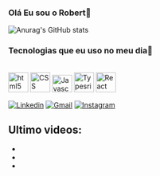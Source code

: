 ### Olá Eu sou o Robert🙂

![Anurag's GitHub stats](https://github-readme-stats.vercel.app/api?username=robert-dev0&show_icons=true&theme=dark)

### Tecnologias que eu uso no meu dia🙂

<div style="dislay: inline_block"><br/> <img style="height:40px ; width:40px;" aling="center" alt="html5" height"30" width"40" src="https://cdn.jsdelivr.net/gh/devicons/devicon@latest/icons/html5/html5-original-wordmark.svg"/>
<img style="height:40px ; width:40px;" aling="center" alt="CSS" height"30" width"40" src="https://cdn.jsdelivr.net/gh/devicons/devicon@latest/icons/css3/css3-original-wordmark.svg"/>
<img style="height:35px ; width:40px;" aling="center" alt="Javascript" height"30" width"40" src="https://cdn.jsdelivr.net/gh/devicons/devicon@latest/icons/javascript/javascript-original.svg"/>
<img style="height:40px ; width:40px;" aling="center" alt="Typesricpt" height"30" width"40" src="https://cdn.jsdelivr.net/gh/devicons/devicon@latest/icons/typescript/typescript-original.svg"/>
<img style="height:40px ; width:40px;" aling="center" alt="React" height"30" width"40" src="https://cdn.jsdelivr.net/gh/devicons/devicon@latest/icons/react/react-original-wordmark.svg"/>
</div>

[![Linkedin](https://img.shields.io/badge/LinkedIn-0077B5?style=for-the-badge&logo=linkedin&logoColor=white)](https://www.linkedin.com/in/robert-kawan-63b068266/)
[![Gmail](https://img.shields.io/badge/Gmail-D14836?style=for-the-badge&logo=gmail&logoColor=white)](mailto:robertkawan2506@gmail.com)
[![Instagram](https://img.shields.io/badge/Instagram-E4405F?style=for-the-badge&logo=instagram&logoColor=white)](https://www.instagram.com/robert_ofc/)


## Ultimo videos:
- []()</br>
- []()</br>
- []()</br>
